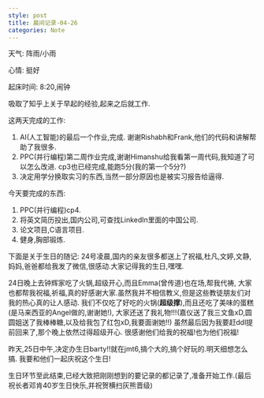 ```yaml
---
style: post
title: 晨间记录-04-26
categories: Note
---
```

天气:  阵雨/小雨

心情:  挺好

起床时间:  8:20,闹钟

吸取了知乎上关于早起的经验,起来之后就工作.

这两天完成的工作:

1. AI(人工智能)的最后一个作业,完成. 谢谢Rishabh和Frank,他们的代码和讲解帮助了我很多.
2. PPC(并行编程)第二周作业完成,谢谢Himanshu给我看第一周代码,我知道了可以怎么改进. cp3也已经完成,能跑5分(我的第一个5分?)
3. 决定用学分换取实习的东西,当然一部分原因也是被实习报告给逼得.

今天要完成的东西:

1. PPC(并行编程)cp4.
2. 将英文简历投出,国内公司,可查找LinkedIn里面的中国公司.
3. 论文项目,C语言项目.
4. 健身,胸部锻炼.

下面是关于生日的随记:
24号凌晨,国内的亲友很多都送上了祝福,杜凡,文婷,文静,妈妈,爸爸都给我发了微信,很感动.大家记得我的生日,嘿嘿.

24日晚上去钟辉家吃了火锅,超级开心,而且Emma(曾传道)也在场,帮我代祷,
大家也都帮我祝福,祈福,真的好感谢大家.虽然我并不相信教义,但是这些教徒朋友们对我的热心真的让人感动.
我们不仅吃了好吃的火锅(**超级撑**),而且还吃了美味的蛋糕(是马来西亚的Angel做的,谢谢她!),
大家还送了我礼物!!!(嘉仪送了我三文鱼xD,圆圆姐送了我棒棒糖,以及给我包了红包xD,我要面谢她!!)
虽然最后因为我要赶ddl提前回来了,那个晚上依然过得超级开心. 很感谢他们给我的祝福!也为他们祝福!

昨天,25日中午,决定办生日barty!!就在jmt6,搞个大的,搞个好玩的.明天细想怎么搞. 我要和他们一起庆祝这个生日!

生日环节至此结束,已经大致把刚刚想到的要记录的都记录了,准备开始工作.(最后祝长者邓肯40岁生日快乐,并祝贺横扫灰熊晋级)
